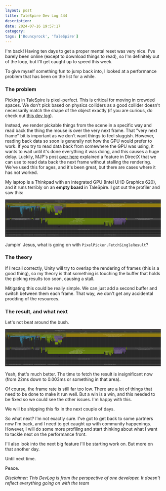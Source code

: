 ```yaml
---
layout: post
title: TaleSpire Dev Log 444
description:
date: 2024-07-16 19:57:17
category:
tags: ['Bouncyrock', 'TaleSpire']
---
```


I'm back! Having ten days to get a proper mental reset was very nice. I've barely been online (except to download things to read), so I'm definitely out of the loop, but I'll get caught up to speed this week.

To give myself something fun to jump back into, I looked at a performance problem that has been on the list for a while.

### The problem

Picking in TaleSpire is pixel-perfect. This is critical for moving in crowded spaces. We don't pick based on physics colliders as a good collider doesn't necessarily match the shape of the object exactly (if you are curious, do check out [this dev log](https://bouncyrock.com/news/articles/talespire-dev-log-254)).

Instead, we render pickable things from the scene in a specific way and read back the thing the mouse is over the very next frame. That "very next frame" bit is important as we don't want things to feel sluggish. However, reading back data so soon is generally not how the GPU would prefer to work. If you try to read data back from somewhere the GPU was using, it wants to wait until it's done everything it was doing, and this causes a huge delay. Luckily, MJP's post [over here](https://www.gamedev.net/forums/topic/691724-gpu-write-cpu-read/5354495/) explained a feature in DirectX that we can use to read data back the next frame without stalling the rendering. 
We've used this for ages, and it's been great, but there are cases where it has not worked.

My laptop is a Thinkpad with an integrated GPU (Intel UHD Graphics 620), and it runs terribly on an **empty board** in TaleSpire. I got out the profiler and saw this:

![Profiler graph showing fetching of picking result taking 22ms](/assets/images/laptopPerfIssue0.png)

Jumpin' Jesus, what is going on with `PixelPicker.FetchSingleResult`?

### The theory

If I recall correctly, Unity will try to overlap the rendering of frames (this is a good thing), so my theory is that something is touching the buffer that holds the picking results too soon, causing a stall. 

Mitigating this could be really simple. We can just add a second buffer and switch between them each frame. That way, we don't get any accidental prodding of the resources.

### The result, and what next

Let's not beat around the bush.

![Profiler graph showing the picking delay has now gone](/assets/images/laptopPerfIssue0.png)

Yeah, that's much better. The time to fetch the result is insignificant now (from 22ms down to 0.003ms or something in that area).

Of course, the frame rate is still far too low. There are a lot of things that need to be done to make it run well. But a win is a win, and this needed to be fixed so we could see the other issues. I'm happy with this.

We will be shipping this fix in the next couple of days.

So what next? I'm not exactly sure. I've got to get back to some partners now I'm back, and I need to get caught up with community happenings. However, I will do some more profiling and start thinking about what I want to tackle next on the performance front.

I'll also look into the next big feature I'll be starting work on. But more on that another day.

Until next time.

Peace.


*Disclaimer: This DevLog is from the perspective of one developer. It doesn't reflect everything going on with the team*
